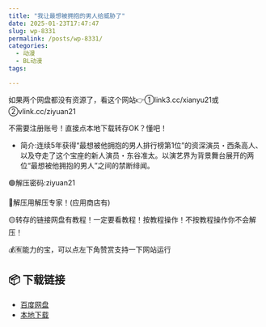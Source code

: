 ```yaml
---
title: "我让最想被拥抱的男人给威胁了"
date: 2025-01-23T17:47:47
slug: wp-8331
permalink: /posts/wp-8331/
categories:
  - 动漫
  - BL动漫
tags:

---
```


如果两个网盘都没有资源了，看这个网站👉①link3.cc/xianyu21或②vlink.cc/ziyuan21

不需要注册账号！直接点本地下载转存OK？懂吧！

*   简介:连续5年获得“最想被他拥抱的男人排行榜第1位”的资深演员・西条高人、以及夺走了这个宝座的新人演员・东谷准太。以演艺界为背景舞台展开的两位“最想被他拥抱的男人”之间的禁断绯闻。

🟢解压密码:ziyuan21

🔵解压用解压专家！(应用商店有)

🟡转存的链接网盘有教程！一定要看教程！按教程操作！不按教程操作你不会解压！

💰🈶能力的宝，可以点左下角赞赏支持一下网站运行

## 📦 下载链接
- [百度网盘](https://blziyuan21.com/pay-download/8331?key=5bc596651b&down_id=0)
- [本地下载](https://blziyuan21.com/pay-download/8331?key=5bc596651b&down_id=1)

